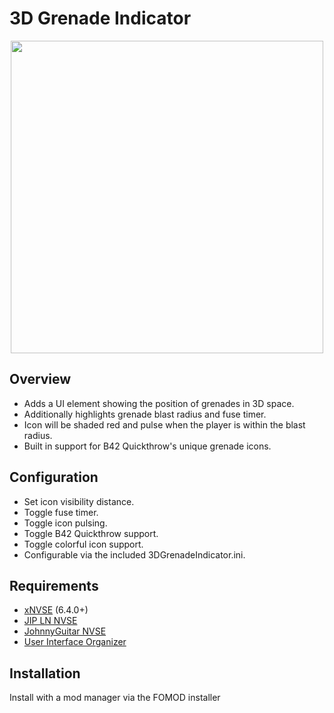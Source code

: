 # 3D Grenade Indicator
<p align="center">
    <img height="500px" src="https://staticdelivery.nexusmods.com/mods/130/images/86243/86243-1714064219-823540399.png">
</p>

## Overview
- Adds a UI element showing the position of grenades in 3D space.
- Additionally highlights grenade blast radius and fuse timer.
- Icon will be shaded red and pulse when the player is within the blast radius.
- Built in support for B42 Quickthrow's unique grenade icons.

## Configuration
- Set icon visibility distance.
- Toggle fuse timer.
- Toggle icon pulsing.
- Toggle B42 Quickthrow support.
- Toggle colorful icon support.
- Configurable via the included 3DGrenadeIndicator.ini.

## Requirements
- [xNVSE](https://www.nexusmods.com/newvegas/mods/67883) (6.4.0+)
- [JIP LN NVSE](https://www.nexusmods.com/newvegas/mods/58277)
- [JohnnyGuitar NVSE](https://www.nexusmods.com/newvegas/mods/66927)
- [User Interface Organizer](https://www.nexusmods.com/newvegas/mods/57174)

## Installation
Install with a mod manager via the FOMOD installer